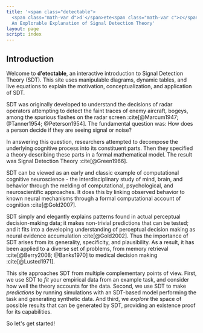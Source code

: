 ```yaml
---
title: '<span class="detectable">
  <span class="math-var d">d′</span>ete<span class="math-var c">c</span>table</span>:
  An Explorable Explanation of Signal Detection Theory'
layout: page
script: index
---
```


## Introduction

Welcome to **<span class="math-var">d′</span>ete<span class="math-var">c</span>table**, an
interactive introduction to Signal Detection Theory (SDT). This site uses manipulable diagrams,
dynamic tables, and live equations to explain the motivation, conceptualization, and application of
SDT.

SDT was originally developed to understand the decisions of radar operators attempting to detect the
faint traces of enemy aircraft, bogeys, among the spurious flashes on the radar screen
:cite[@Marcum1947; @Tanner1954; @Peterson1954]. The fundamental question was: How does a person
decide if they are seeing signal or noise?

In answering this question, researchers attempted to decompose the underlying cognitive process into
its constituent parts. Then they specified a theory describing these parts in a formal mathematical
model. The result was Signal Detection Theory :cite[@Green1966].

SDT can be viewed as an early and classic example of computational cognitive neuroscience - the
interdisciplinary study of mind, brain, and behavior through the melding of computational,
psychological, and neuroscientific approaches. It does this by linking observed behavior to known
neural mechanisms through a formal computational account of cognition :cite[@Gold2007].

SDT simply and elegantly explains patterns found in actual perceptual decision-making data; it makes
non-trivial predictions that can be tested; and it fits into a developing understanding of
perceptual decision making as neural evidence accumulation :cite[@Gold2002]. Thus the importance of
SDT arises from its generality, specificity, and plausibility. As a result, it has been applied to a
diverse set of problems, from memory retrieval :cite[@Berry2008; @Banks1970] to medical decision
making :cite[@Lusted1971].

This site approaches SDT from multiple complementary points of view. First, we use SDT to *fit*
your empirical data from an example task, and consider how well the theory accounts for the data.
Second, we use SDT to make *predictions* by running simulations with an SDT-based model performing
the task and generating synthetic data. And third, we *explore* the space of possible results that
can be generated by SDT, providing an existence proof for its capabilities.

So let's get started!
